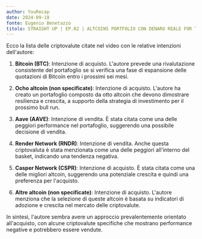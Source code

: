 ```yaml
---
author: YouRecap
date: 2024-09-18
fonte: Eugenio Benetazzo
titolo: STRAIGHT UP | EP.02 | ALTCOINS PORTFOLIO CON DENARO REALE FOR THE NEXT BULL RUN
---
```


Ecco la lista delle criptovalute citate nel video con le relative intenzioni dell'autore:

1. **Bitcoin (BTC)**: Intenzione di acquisto. L'autore prevede una rivalutazione consistente del portafoglio se si verifica una fase di espansione delle quotazioni di Bitcoin entro i prossimi sei mesi.

2. **Ocho altcoin (non specificate)**: Intenzione di acquisto. L'autore ha creato un portafoglio composto da otto altcoin che devono dimostrare resilienza e crescita, a supporto della strategia di investimento per il prossimo bull run.

3. **Aave (AAVE)**: Intenzione di vendita. È stata citata come una delle peggiori performance nel portafoglio, suggerendo una possibile decisione di vendita.

4. **Render Network (RNDR)**: Intenzione di vendita. Anche questa criptovaluta è stata menzionata come una delle peggiori all'interno del basket, indicando una tendenza negativa.

5. **Casper Network (CSPR)**: Intenzione di acquisto. È stata citata come una delle migliori altcoin, suggerendo una potenziale crescita e quindi una preferenza per l'acquisto.

6. **Altre altcoin (non specificate)**: Intenzione di acquisto. L'autore menziona che la selezione di queste altcoin è basata su indicatori di adozione e crescita nel mercato delle criptovalute.

In sintesi, l'autore sembra avere un approccio prevalentemente orientato all'acquisto, con alcune criptovalute specifiche che mostrano performance negative e potrebbero essere vendute.
